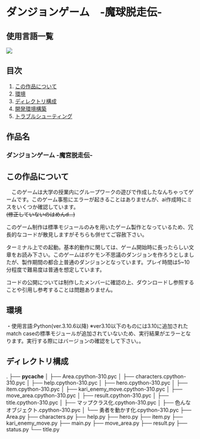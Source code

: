 # **ダンジョンゲーム　-魔球脱走伝-**

## 使用言語一覧
 <img src="https://img.shields.io/badge/-Python-F2C63C.svg?logo=python&style=for-the-badge">  
 
## 目次

1. [この作品について](#この作品について)
2. [環境](#環境)
3. [ディレクトリ構成](#ディレクトリ構成)
4. [開発環境構築](#開発環境構築)
5. [トラブルシューティング](#トラブルシューティング)
## 作品名
 ### ダンジョンゲーム -魔宮脱走伝- 
 ## この作品について
　このゲームは大学の授業内にグループワークの遊びで作成したなんちゃってゲームです。このゲーム事態にエラーが起きることはありませんが、ai作成時にミスをいくつか確認しています。  
 ~~(修正していないのはめんd...)~~  

 このゲーム制作は標準モジュールのみを用いたゲーム製作となっているため、冗長的なコードが散見しますがそちらも併せてご容赦下さい。  

  ターミナル上での起動。基本的動作に関しては、ゲーム開始時に長ったらしい文章をお読み下さい。このゲームはポケモン不思議のダンジョンを作ろうとしましたが、製作期間の都合上普通のダンジョンとなっています。プレイ時間は5~10分程度で難易度は普通を想定しています。  

  コードの公開については制作したメンバーに確認の上、ダウンロードし参照することや引用し参考することは問題ありません。  

## 環境  
・使用言語:Python(ver.3.10.6以降)
※ver3.10以下のものには3.10に追加されたmatch caseの標準モジュールが追加されていないため、実行結果がエラーとなります。実行する際にはバージョンの確認をして下さい。。    
     
## ディレクトリ構成
.
├── __pycache__
│   ├── Area.cpython-310.pyc
│   ├── characters.cpython-310.pyc
│   ├── help.cpython-310.pyc
│   ├── hero.cpython-310.pyc
│   ├── item.cpython-310.pyc
│   ├── kari_enemy_move.cpython-310.pyc
│   ├── move_area.cpython-310.pyc
│   ├── result.cpython-310.pyc
│   ├── title.cpython-310.pyc
│   ├── マップクラス化.cpython-310.pyc
│   ├── 色んなオブジェクト.cpython-310.pyc
│   └── 勇者を動かす化.cpython-310.pyc
├── Area.py
├── characters.py
├── help.py
├── hero.py
├── item.py
├── kari_enemy_move.py
├── main.py
├── move_area.py
├── result.py
├── status.py
└── title.py
